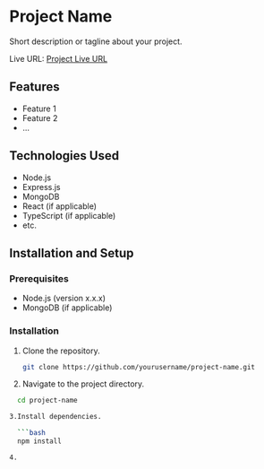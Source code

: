 # Project Name

Short description or tagline about your project.

Live URL: [Project Live URL](https://example.com)

## Features

- Feature 1
- Feature 2
- ...

## Technologies Used

- Node.js
- Express.js
- MongoDB
- React (if applicable)
- TypeScript (if applicable)
- etc.

## Installation and Setup

### Prerequisites

- Node.js (version x.x.x)
- MongoDB (if applicable)

### Installation

1. Clone the repository.
   ```bash
   git clone https://github.com/yourusername/project-name.git

2. Navigate to the project directory.

```bash
  cd project-name

3.Install dependencies.

  ```bash
  npm install

4. 